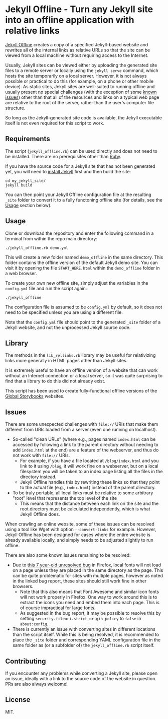 # Jekyll Offline - Turn any Jekyll site into an offline application with relative links

[Jekyll Offline](https://dohliam.github.io/jekyll-offline) creates a copy of a specified Jekyll-based website and rewrites all of the internal links as relative URLs so that the site can be viewed from a local machine without requiring access to the Internet.

Usually, Jekyll sites can be viewed either by uploading the generated site files to a remote server or locally using the `jekyll serve` command, which hosts the site temporarily on a local server. However, it is not always possible or practical to do this (for example, on a phone or other mobile device). As static sites, Jekyll sites are well-suited to running offline and usually present no special challenges (with the exception of some [known issues](#issues)) other than that all of the resources and links on a typical web page are relative to the root of the server, rather than the user's computer file structure.

So long as the Jekyll-generated site code is available, the Jekyll executable itself is not even required for this script to work.

## Requirements

The script (`jekyll_offline.rb`) can be used directly and does not need to be installed. There are no prerequisites other than [Ruby](https://www.ruby-lang.org/).

If you have the source code for a Jekyll site that has not been generated yet, you will need to [install Jekyll](https://jekyllrb.com/) first and then build the site:

    cd my_jekyll_site/
    jekyll build

You can then point your Jekyll Offline configuration file at the resulting `_site` folder to convert it to a fully functoning offline site (for details, see the [Usage](#usage) section below).

## Usage

Clone or download the repository and enter the following command in a terminal from within the repo main directory:

    ./jekyll_offline.rb demo.yml

This will create a new folder named `demo_offline` in the same directory. This folder contains the offline version of the default Jekyll demo site. You can visit it by opening the file `START_HERE.html` within the `demo_offline` folder in a web browser.

To create your own new offline site, simply adjust the variables in the `config.yml` file and run the script again:

    ./jekyll_offline

The configuration file is assumed to be `config.yml` by default, so it does not need to be specified unless you are using a different file.

Note that the `config.yml` file should point to the generated `_site` folder of a Jekyll website, and not the unprocessed Jekyll source code.

## Library

The methods in the `lib_rellinks.rb` library may be useful for relativizing links more generally in HTML pages other than Jekyll sites.

It is extremely useful to have an offline version of a website that can work without an Internet connection or a local server, so it was quite surprising to find that a library to do this did not already exist.

This script has been used to create fully-functional offline versions of the [Global Storybooks](https://globalstorybooks.net) websites.

## Issues

There are some unexpected challenges with `file://` URIs that make them different from URIs loaded from a server (even one running on localhost).

* So-called "clean URLs" (where e.g., pages named `index.html` can be accessed by following a link to the parent directory without needing to add `index.html` at the end) are a feature of the webserver, and thus do not work with `file://` URIs.
  * For example, if you have a file located at `/blog/index.html` and you link to it using `/blog`, it will work fine on a webserver, but on a local filesystem you will be taken to an index page listing all the files in the directory instead.
  * Jekyll Offline handles this by rewriting these links so that they point to the actual file (e.g., `index.html`) instead of the parent directory.
* To be truly portable, all local links must be relative to some arbitrary "root" level that represents the top level of the site
  * This means that the distance between each link on the site and the root directory must be calculated independently, which is what Jekyll Offline does.

When crawling an online website, some of these issues can be resolved using a tool like Wget with option `--convert-links` for example. However, Jekyll Offline has been designed for cases where the entire website is already available locally, and simply needs to be adjusted slightly to run offline.

There are also some known issues remaining to be resolved:

* Due to [this 7 year-old unresolved bug](https://bugzilla.mozilla.org/show_bug.cgi?id=760436) in Firefox, local fonts will not load on a page unless they are placed in the same directory as the page. This can be quite problematic for sites with multiple pages, however as noted in the linked bug report, these sites should still work fine in other browsers.
  * Note that this also means that Font Awesome and similar icon fonts will not work properly in Firefox. One way to work around this is to extract the icons you need and embed them into each page. This is of course impractical for large fonts.
  * As suggested in the bug report, it may be possible to resolve this by setting `security.fileuri.strict_origin_policy` to `false` in `about:config`.
* There is currently an issue with converting sites in different locations than the script itself. While this is being resolved, it is recommended to place the `_site` folder and corresponding YAML configuration file in the same folder as (or a subfolder of) the `jekyll_offline.rb` script itself.

## Contributing

If you encounter any problems while converting a Jekyll site, please open an issue, ideally with a link to the source code of the website in question. PRs are also always welcome!

## License

MIT.

